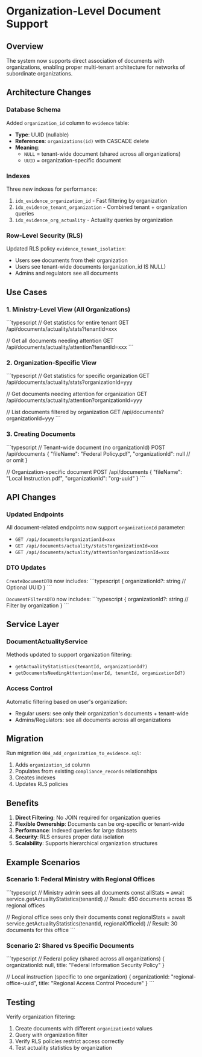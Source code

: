 # Organization-Level Document Support

## Overview

The system now supports direct association of documents with organizations, enabling proper multi-tenant architecture for networks of subordinate organizations.

## Architecture Changes

### Database Schema

Added `organization_id` column to `evidence` table:
- **Type**: UUID (nullable)
- **References**: `organizations(id)` with CASCADE delete
- **Meaning**: 
  - `NULL` = tenant-wide document (shared across all organizations)
  - `UUID` = organization-specific document

### Indexes

Three new indexes for performance:
1. `idx_evidence_organization_id` - Fast filtering by organization
2. `idx_evidence_tenant_organization` - Combined tenant + organization queries
3. `idx_evidence_org_actuality` - Actuality queries by organization

### Row-Level Security (RLS)

Updated RLS policy `evidence_tenant_isolation`:
- Users see documents from their organization
- Users see tenant-wide documents (organization_id IS NULL)
- Admins and regulators see all documents

## Use Cases

### 1. Ministry-Level View (All Organizations)

\`\`\`typescript
// Get statistics for entire tenant
GET /api/documents/actuality/stats?tenantId=xxx

// Get all documents needing attention
GET /api/documents/actuality/attention?tenantId=xxx
\`\`\`

### 2. Organization-Specific View

\`\`\`typescript
// Get statistics for specific organization
GET /api/documents/actuality/stats?organizationId=yyy

// Get documents needing attention for organization
GET /api/documents/actuality/attention?organizationId=yyy

// List documents filtered by organization
GET /api/documents?organizationId=yyy
\`\`\`

### 3. Creating Documents

\`\`\`typescript
// Tenant-wide document (no organizationId)
POST /api/documents
{
  "fileName": "Federal Policy.pdf",
  "organizationId": null // or omit
}

// Organization-specific document
POST /api/documents
{
  "fileName": "Local Instruction.pdf",
  "organizationId": "org-uuid"
}
\`\`\`

## API Changes

### Updated Endpoints

All document-related endpoints now support `organizationId` parameter:

- `GET /api/documents?organizationId=xxx`
- `GET /api/documents/actuality/stats?organizationId=xxx`
- `GET /api/documents/actuality/attention?organizationId=xxx`

### DTO Updates

`CreateDocumentDTO` now includes:
\`\`\`typescript
{
  organizationId?: string // Optional UUID
}
\`\`\`

`DocumentFiltersDTO` now includes:
\`\`\`typescript
{
  organizationId?: string // Filter by organization
}
\`\`\`

## Service Layer

### DocumentActualityService

Methods updated to support organization filtering:
- `getActualityStatistics(tenantId, organizationId?)`
- `getDocumentsNeedingAttention(userId, tenantId, organizationId?)`

### Access Control

Automatic filtering based on user's organization:
- Regular users: see only their organization's documents + tenant-wide
- Admins/Regulators: see all documents across all organizations

## Migration

Run migration `004_add_organization_to_evidence.sql`:
1. Adds `organization_id` column
2. Populates from existing `compliance_records` relationships
3. Creates indexes
4. Updates RLS policies

## Benefits

1. **Direct Filtering**: No JOIN required for organization queries
2. **Flexible Ownership**: Documents can be org-specific or tenant-wide
3. **Performance**: Indexed queries for large datasets
4. **Security**: RLS ensures proper data isolation
5. **Scalability**: Supports hierarchical organization structures

## Example Scenarios

### Scenario 1: Federal Ministry with Regional Offices

\`\`\`typescript
// Ministry admin sees all documents
const allStats = await service.getActualityStatistics(tenantId)
// Result: 450 documents across 15 regional offices

// Regional office sees only their documents
const regionalStats = await service.getActualityStatistics(tenantId, regionalOfficeId)
// Result: 30 documents for this office
\`\`\`

### Scenario 2: Shared vs Specific Documents

\`\`\`typescript
// Federal policy (shared across all organizations)
{
  organizationId: null,
  title: "Federal Information Security Policy"
}

// Local instruction (specific to one organization)
{
  organizationId: "regional-office-uuid",
  title: "Regional Access Control Procedure"
}
\`\`\`

## Testing

Verify organization filtering:
1. Create documents with different `organizationId` values
2. Query with organization filter
3. Verify RLS policies restrict access correctly
4. Test actuality statistics by organization
